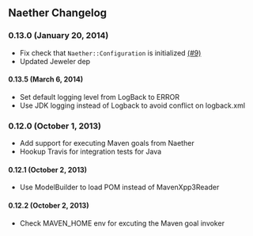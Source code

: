 ## Naether Changelog

### 0.13.0 (January 20, 2014)

* Fix check that `Naether::Configuration` is initialized [(#9)](https://github.com/mguymon/naether/issues/9)
* Updated Jeweler dep

#### 0.13.5 (March 6, 2014)

* Set default logging level from LogBack to ERROR
* Use JDK logging instead of Logback to avoid conflict on logback.xml

### 0.12.0 (October 1, 2013)

* Add support for executing Maven goals from Naether
* Hookup Travis for integration tests for Java

#### 0.12.1 (October 2, 2013)

* Use ModelBuilder to load POM instead of MavenXpp3Reader

#### 0.12.2 (October 2, 2013)

* Check MAVEN_HOME env for excuting the Maven goal invoker
